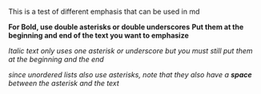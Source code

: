 This is a test of different emphasis that can be used in md

**For Bold, use double asterisks or double underscores**
__Put them at the beginning and end of the text you want to emphasize__

*Italic text only uses one asterisk or underscore*
_but you must still put them at the beginning and the end_

*since unordered lists also use asterisks, note that they also have a __space__ between the asterisk and the text*
